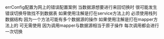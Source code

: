 errConfig配置为网上的错误配置案例 当数据源想要进行来回切换时 很可能发生错误切换导致找不到数据表
如果使用注解是打在service方法上的 必须使用栈列数据结构 因为一个方法可能有多个数据源的操作
如果使用注解是打在mapper方法上的 可无需使用 因为调用mapper与数据源相当于原子操作 每次调用都会进行一次切换

